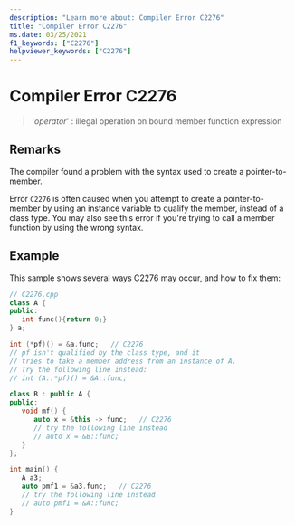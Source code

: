 ```yaml
---
description: "Learn more about: Compiler Error C2276"
title: "Compiler Error C2276"
ms.date: 03/25/2021
f1_keywords: ["C2276"]
helpviewer_keywords: ["C2276"]
---
```

# Compiler Error C2276

> '*operator*' : illegal operation on bound member function expression

## Remarks

The compiler found a problem with the syntax used to create a pointer-to-member.

Error `C2276` is often caused when you attempt to create a pointer-to-member by using an instance variable to qualify the member, instead of a class type. You may also see this error if you're trying to call a member function by using the wrong syntax.

## Example

This sample shows several ways C2276 may occur, and how to fix them:

```cpp
// C2276.cpp
class A {
public:
   int func(){return 0;}
} a;

int (*pf)() = &a.func;   // C2276
// pf isn't qualified by the class type, and it 
// tries to take a member address from an instance of A.
// Try the following line instead:
// int (A::*pf)() = &A::func;

class B : public A {
public:
   void mf() {
      auto x = &this -> func;   // C2276
      // try the following line instead
      // auto x = &B::func;
   }
};

int main() {
   A a3;
   auto pmf1 = &a3.func;   // C2276
   // try the following line instead
   // auto pmf1 = &A::func;
}
```
